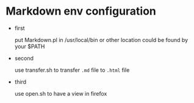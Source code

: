 Markdown env configuration 
===

+   first
  
    put Markdown.pl in /usr/local/bin or other location could be found by your $PATH

+   second

    use transfer.sh to transfer `.md` file to `.html` file

+   third

    use open.sh to have a view in firefox

